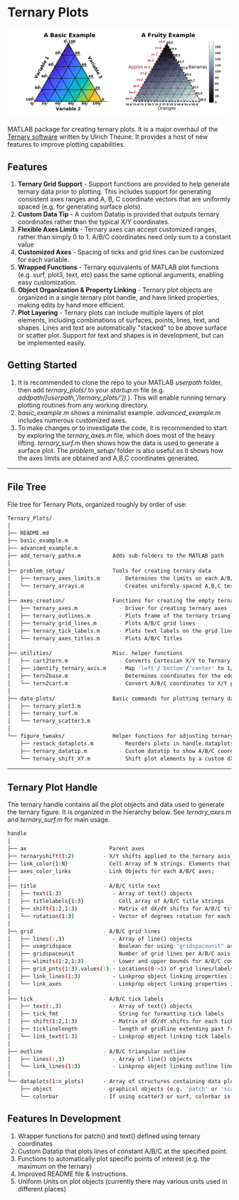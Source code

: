 # Ternary Plots

![advanced_example.png](https://github.com/lynch4815/ternary_plots/blob/main/advanced_example.png)

MATLAB package for creating ternary plots. It is a major overhaul of the [Ternary software](https://www.mathworks.com/matlabcentral/fileexchange/7210-ternary-plots) written by Ulrich Theune. It provides a host of new features to improve plotting capabilities.

## Features
  1. **Ternary Grid Support** - Support functions are provided to help generate ternary data prior to plotting. This includes support for generating consistent axes ranges and A, B, C coordinate vectors that are uniformly spaced (e.g. for generating surface plots).
  2. **Custom Data Tip** - A custom Datatip is provided that outputs ternary coordinates rather than the typical X/Y coordinates.
  3. **Flexible Axes Limits** - Ternary axes can accept customized ranges, rather than simply 0 to 1. A/B/C coordinates need only sum to a constant value
  4. **Customized Axes** - Spacing of ticks and grid lines can be customized for each variable.
  5. **Wrapped Functions** - Ternary equivalents of MATLAB plot functions (e.g. surf, plot3, text, etc) pass the same optional arguments, enabling easy customization.
  6. **Object Organization & Property Linking** - Ternary plot objects are organized in a single ternary plot handle, and have linked properties, making edits by hand more efficient.
  7. **Plot Layering** - Ternary plots can include multiple layers of plot elements, including combinations of surfaces, points, lines, text, and shapes. Lines and text are automatically "stacked" to be above surface or scatter plot. Support for text and shapes is in development, but can be implemented easily.

## Getting Started
  1. It is recommended to clone the repo to your MATLAB *userpath* folder, then add *ternary_plots/*  to your *startup.m* file (e.g. *addpath([userpath,'/ternary_plots/'])* ). This will enable running ternary plotting routines from any working directory.
  2. *basic_example.m* shows a minimalist example. *advanced_example.m* includes numerous customized axes.
  3. To make changes or to investigate the code, it is recommended to start by exploring the *ternary_axes.m* file, which does most of the heavy lifting. *ternary_surf.m* then shows how the data is used to generate a surface plot. The *problem_setup/* folder is also useful as it shows how the axes limits are obtained and A,B,C coordinates generated.

___
## File Tree
File tree for Ternary Plots, organized roughly by order of use:
```bash
Ternary_Plots/
│
├── README.md
├── basic_example.m
├── advanced_example.m
├── add_ternary_paths.m          Adds sub-folders to the MATLAB path
│
├── problem_setup/               Tools for creating ternary data
│   ├── ternary_axes_limits.m      - Determines the limits on each A/B/C axis give 3 limits
│   └── ternary_arrays.m           - Creates uniformly-spaced A,B,C ternary coordinates
│
├── axes_creation/               Functions for creating the empty ternary figure
│   ├── ternary_axes.m             - Driver for creating ternary axes
│   ├── ternary_outlines.m         - Plots frame of the ternary triangle
│   ├── ternary_grid_lines.m       - Plots A/B/C grid lines
│   ├── ternary_tick_labels.m      - Plots text labels on the grid lines
│   └── ternary_axes_titles.m      - Plots A/B/C Titles
│
├── utilities/                   Misc. helper functions
│   ├── cart2tern.m                - Converts Cartesian X/Y to Ternary A/B/C
│   ├── identify_ternary_axis.m    - Map 'left'/'bottom'/'center' to 1/2/3 axis indices
│   ├── tern2base.m                - Determines coordinates for the edges given an interior A/B/C
│   └── tern2cart.m                - Convert A/B/C coordinates to X/Y plotting coordinates
│
├── data_plots/                  Basic commands for plotting ternary data
│   ├── ternary_plot3.m
│   ├── ternary_surf.m
│   └── ternary_scatter3.m
│
└── figure_tweaks/               Helper functions for adjusting ternary plots
    ├── restack_dataplots.m        - Reorders plots in handle.dataplots to ensure proper order
    ├── ternary_datatip.m          - Custom datatip to show A/B/C coordinates
    └── ternary_shift_XY.m         - Shift plot elements by a custom dX/dY

```
___
## Ternary Plot Handle
The ternary handle contains all the plot objects and data used to generate the ternary figure. It is organized in the hierarchy below. See *ternary_axes.m* and *ternary_surf.m* for main usage.
```bash
handle
│
├── ax                        - Parent axes
├── ternaryshift(1:2)         - X/Y shifts applied to the ternary axis as a whole (in X/Y)
├── link_color{1:N}           - Cell Array of N strings. Elements that are linked for each A/B/C axis
├── axes_color_links          - Link Objects for each A/B/C axes;
│
├── title                     - A/B/C title text
│   ├── text(1:3)                - Array of text() objects
│   ├── titlelabels{1:3}         - Cell array of A/B/C title strings
│   ├── shift(1:2,1:3)           - Matrix of dX/dY shifts for A/B/C title
│   └── rotation(1:3)            - Vector of degrees rotation for each A/B/C title
│
├── grid                      - A/B/C grid lines
│   ├── lines(:,3)               - Array of line() objects
│   ├── usegridspace             - Boolean for using "gridspaceunit" as an increment rather than count
│   ├── gridspaceunit            - Number of grid lines per A/B/C axis, unless gridspaceunit=true
│   ├── wlimits(1:2,1:3)         - Lower and upper bounds for A/B/C coordinates
│   ├── grid_pnts(1:3).values(:) - Locations(0->1) of grid lines/labels along A/B/C axes
│   ├── link_lines(1:3)          - Linkprop object linking properties in each A/B/C axis (e.g. color) 
│   └── link_axes                - Linkprop object linking properties in all lines (ZData)
│
├── tick                      - A/B/C tick labels
│   ├── text(:,3)                - Array of text() objects
│   ├── tick_fmt                 - String for formatting tick labels
│   ├── shift(1:2,1:3)           - Matrix of dX/dY shifts for each tick label
│   ├── ticklinelength           - length of gridline extending past frame, creating tick marks
│   └── link_text(1:3)           - Linkprop object linking tick labels together
│
├── outline                   - A/B/C triangular outline
│   ├── lines(:,3)               - Array of line() objects
│   └── link_lines(1:3)          - Linkprop object linking outline lines together
│
└── dataplots(1:n_plots)      - Array of structures containing data plot information (e.g. plot3/surf)
    ├── object                - graphical objects (e.g. 'patch' or 'scatter' objects)
    └── colorbar              - If using scatter3 or surf, colorbar is created with handle in dataplots
```


## Features In Development
  1. Wrapper functions for patch() and text() defined using ternary coordinates
  2. Custom Datatip that plots lines of constant A/B/C at the specified point. 
  3. Functions to automatically plot specific points of interest (e.g. the maximum on the ternary)
  4. Improved README file & instructions. 
  5. Uniform Units on plot objects (currently there may various units used in different places)
